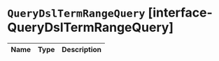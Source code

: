 # `QueryDslTermRangeQuery` [interface-QueryDslTermRangeQuery]

| Name | Type | Description |
| - | - | - |
